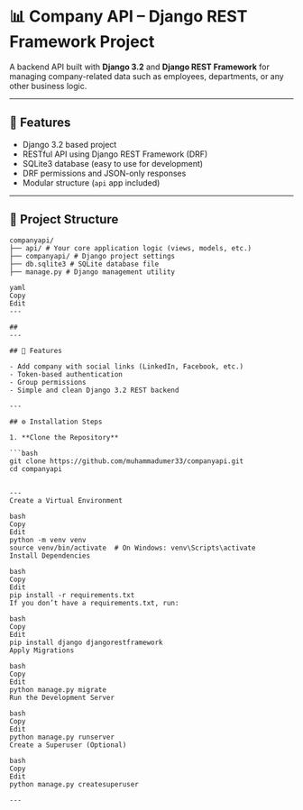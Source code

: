 # 📊 Company API – Django REST Framework Project

A backend API built with **Django 3.2** and **Django REST Framework** for managing company-related data such as employees, departments, or any other business logic.

---

## 🚀 Features

- Django 3.2 based project
- RESTful API using Django REST Framework (DRF)
- SQLite3 database (easy to use for development)
- DRF permissions and JSON-only responses
- Modular structure (`api` app included)

---

## 📁 Project Structure

```
companyapi/
├── api/ # Your core application logic (views, models, etc.)
├── companyapi/ # Django project settings
├── db.sqlite3 # SQLite database file
├── manage.py # Django management utility

yaml
Copy
Edit
---

##
---

## 🚀 Features

- Add company with social links (LinkedIn, Facebook, etc.)
- Token-based authentication
- Group permissions
- Simple and clean Django 3.2 REST backend

---

## ⚙️ Installation Steps

1. **Clone the Repository**

```bash
git clone https://github.com/muhammadumer33/companyapi.git
cd companyapi


---
Create a Virtual Environment

bash
Copy
Edit
python -m venv venv
source venv/bin/activate  # On Windows: venv\Scripts\activate
Install Dependencies

bash
Copy
Edit
pip install -r requirements.txt
If you don’t have a requirements.txt, run:

bash
Copy
Edit
pip install django djangorestframework
Apply Migrations

bash
Copy
Edit
python manage.py migrate
Run the Development Server

bash
Copy
Edit
python manage.py runserver
Create a Superuser (Optional)

bash
Copy
Edit
python manage.py createsuperuser

---
